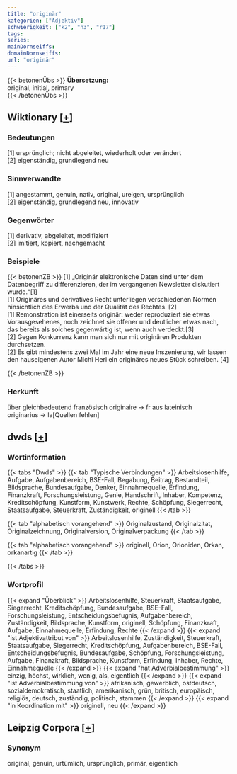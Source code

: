 ```yaml
---
title: "originär"
kategorien: ["Adjektiv"]
schwierigkeit: ["k2", "h3", "r17"]
tags:
series:
mainDornseiffs:
domainDornseiffs:
url: "originär"
---
```


{{< betonenÜbs >}}
**Übersetzung:**  
original, initial, primary  
{{< /betonenÜbs >}}

## Wiktionary [[+](https://de.wiktionary.org/wiki/originär)]

### Bedeutungen
[1] ursprünglich; nicht abgeleitet, wiederholt oder verändert  
[2] eigenständig, grundlegend neu  

### Sinnverwandte
[1] angestammt, genuin, nativ, original, ureigen, ursprünglich  
[2] eigenständig, grundlegend neu, innovativ  

### Gegenwörter
[1] derivativ, abgeleitet, modifiziert  
[2] imitiert, kopiert, nachgemacht  

### Beispiele
{{< betonenZB >}}
[1] „Originär elektronische Daten sind unter dem Datenbegriff zu differenzieren, der im vergangenen Newsletter diskutiert wurde.“[1]  
[1] Originäres und derivatives Recht unterliegen verschiedenen Normen hinsichtlich des Erwerbs und der Qualität des Rechtes. [2]  
[1] Remonstration ist einerseits originär: weder reproduziert sie etwas Vorausgesehenes, noch zeichnet sie offener und deutlicher etwas nach, das bereits als solches gegenwärtig ist, wenn auch verdeckt.[3]  
[2] Gegen Konkurrenz kann man sich nur mit originären Produkten durchsetzen.  
[2] Es gibt mindestens zwei Mal im Jahr eine neue Inszenierung, wir lassen den hauseigenen Autor Michi Herl ein originäres neues Stück schreiben. [4]  

{{< /betonenZB >}}
### Herkunft
über gleichbedeutend französisch originaire → fr aus lateinisch originarius → la[Quellen fehlen]  



## dwds [[+](https://www.dwds.de/wb/originär)]

### Wortinformation
{{< tabs "Dwds" >}}
{{< tab "Typische Verbindungen" >}}
Arbeitslosenhilfe, Aufgabe, Aufgabenbereich, BSE-Fall, Begabung, Beitrag, Bestandteil, Bildsprache, Bundesaufgabe, Denker, Einnahmequelle, Erfindung, Finanzkraft, Forschungsleistung, Genie, Handschrift, Inhaber, Kompetenz, Kreditschöpfung, Kunstform, Kunstwerk, Rechte, Schöpfung, Siegerrecht, Staatsaufgabe, Steuerkraft, Zuständigkeit, originell
{{< /tab >}}

{{< tab "alphabetisch vorangehend" >}}
Originalzustand, Originalzitat, Originalzeichnung, Originalversion, Originalverpackung
{{< /tab >}}

{{< tab "alphabetisch vorangehend" >}}
originell, Orion, Orioniden, Orkan, orkanartig
{{< /tab >}}

{{< /tabs >}}

### Wortprofil
{{< expand "Überblick" >}} Arbeitslosenhilfe, Steuerkraft, Staatsaufgabe, Siegerrecht, Kreditschöpfung, Bundesaufgabe, BSE-Fall, Forschungsleistung, Entscheidungsbefugnis, Aufgabenbereich, Zuständigkeit, Bildsprache, Kunstform, originell, Schöpfung, Finanzkraft, Aufgabe, Einnahmequelle, Erfindung, Rechte {{< /expand >}}
{{< expand "ist Adjektivattribut von" >}} Arbeitslosenhilfe, Zuständigkeit, Steuerkraft, Staatsaufgabe, Siegerrecht, Kreditschöpfung, Aufgabenbereich, BSE-Fall, Entscheidungsbefugnis, Bundesaufgabe, Schöpfung, Forschungsleistung, Aufgabe, Finanzkraft, Bildsprache, Kunstform, Erfindung, Inhaber, Rechte, Einnahmequelle {{< /expand >}}
{{< expand "hat Adverbialbestimmung" >}} einzig, höchst, wirklich, wenig, als, eigentlich {{< /expand >}}
{{< expand "ist Adverbialbestimmung von" >}} afrikanisch, gewerblich, ostdeutsch, sozialdemokratisch, staatlich, amerikanisch, grün, britisch, europäisch, religiös, deutsch, zuständig, politisch, stammen {{< /expand >}}
{{< expand "in Koordination mit" >}} originell, neu {{< /expand >}}

## Leipzig Corpora [[+](https://corpora.uni-leipzig.de/en/res?word=originär&corpusId=deu_newscrawl-public_2018)]


### Synonym
original, genuin, urtümlich, ursprünglich, primär, eigentlich

